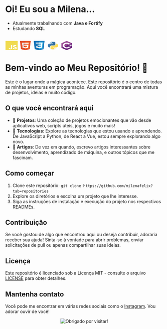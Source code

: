 <h1>Oi! Eu sou a Milena...</h1>

- Atualmente trabalhando com **Java e Fortify**
- Estudando **SQL**

<div style="display: inline_block"><br>
  <img align="center" alt="Mi-Js" height="30" width="40" src="https://raw.githubusercontent.com/devicons/devicon/master/icons/javascript/javascript-plain.svg">
  <img align="center" alt="Mi-HTML" height="30" width="40" src="https://raw.githubusercontent.com/devicons/devicon/master/icons/html5/html5-original.svg">
  <img align="center" alt="Mi-CSS" height="30" width="40" src="https://raw.githubusercontent.com/devicons/devicon/master/icons/css3/css3-original.svg">
  <img align="center" alt="Mi-Python" height="30" width="40" src="https://raw.githubusercontent.com/devicons/devicon/master/icons/python/python-original.svg">
  <img align="center" alt="Mi-Csharp" height="30" width="40" src="https://raw.githubusercontent.com/devicons/devicon/master/icons/csharp/csharp-original.svg">
</div>

# Bem-vindo ao Meu Repositório! 🚀

Este é o lugar onde a mágica acontece. Este repositório é o centro de todas as minhas aventuras em programação. Aqui você encontrará uma mistura de projetos, ideias e muito código.

## O que você encontrará aqui
- 📁 **Projetos**: Uma coleção de projetos emocionantes que vão desde aplicativos web, scripts úteis, jogos e muito mais!
- 🚀 **Tecnologias**: Explore as tecnologias que estou usando e aprendendo. De JavaScript a Python, de React a Vue, estou sempre explorando algo novo.
- 📝 **Artigos**: De vez em quando, escrevo artigos interessantes sobre desenvolvimento, aprendizado de máquina, e outros tópicos que me fascinam.

## Como começar
1. Clone este repositório: `git clone https://github.com/milenafelix?tab=repositories`
2. Explore os diretórios e escolha um projeto que lhe interesse.
3. Siga as instruções de instalação e execução do projeto nos respectivos READMEs.

## Contribuição
Se você gostou de algo que encontrou aqui ou deseja contribuir, adoraria receber sua ajuda! Sinta-se à vontade para abrir problemas, enviar solicitações de pull ou apenas compartilhar suas ideias.

## Licença
Este repositório é licenciado sob a Licença MIT - consulte o arquivo [LICENSE](LICENSE) para obter detalhes.

## Mantenha contato
Você pode me encontrar em várias redes sociais como o [Instagram](https://instagram.com/milena_dev). Vou adorar ouvir de você!

<div align="center">
  <img src="https://github.com/seu-usuario/seu-repositorio/raw/master/assets/thank-you.gif" alt="Obrigado por visitar!">
</div>
